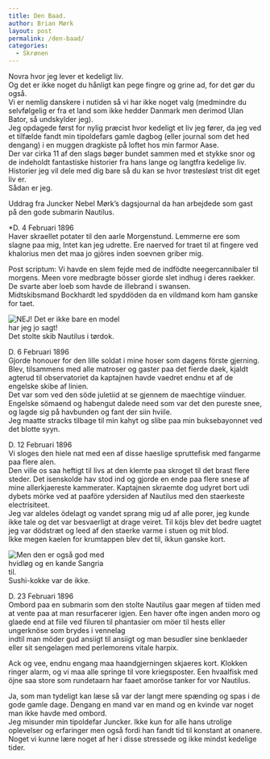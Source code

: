 ```yaml
---
title: Den Baad.
author: Brian Mørk
layout: post
permalink: /den-baad/
categories:
  - Skrønen
---
```

Novra hvor jeg lever et kedeligt liv.  
Og det er ikke noget du hånligt kan pege fingre og grine ad, for det gør du også.  
Vi er nemlig danskere i nutiden så vi har ikke noget valg (medmindre du selvfølgelig er fra et land som ikke hedder Danmark men derimod Ulan Bator, så undskylder jeg).  
Jeg opdagede først for nylig præcist hvor kedeligt et liv jeg fører, da jeg ved et tilfælde fandt min tipoldefars gamle dagbog (eller journal som det hed dengang) i en muggen dragkiste på loftet hos min farmor Aase.  
Der var cirka 11 af den slags bøger bundet sammen med et stykke snor og de indeholdt fantastiske historier fra hans lange og langtfra kedelige liv.  
Historier jeg vil dele med dig bare så du kan se hvor trøstesløst trist dit eget liv er.  
Sådan er jeg.

Uddrag fra Juncker Nebel Mørk’s dagsjournal da han arbejdede som gast på den gode submarin Nautilus.

*D. 4 Februari 1896  
Haver skraellet potater til den aarle Morgenstund. Lemmerne ere som slagne paa mig, Intet kan jeg udrette. Ere naerved for traet til at fingere ved khalorius men det maa jo gjöres inden soevnen griber mig.</p> 
Post scriptum: Vi havde en slem fejde med de indfödte neegercannibaler til morgens. Meen vore medbragte bösser giorde slet indhug i deres raekker. De svarte aber loeb som havde de illebrand i swansen.  
Midtskibsmand Bockhardt led spyddöden da en vildmand kom ham ganske for taet.

<div class="bitImage bitCenter" style="width: 242px">
  <img src="http://www.abekat.net/images/nautilus.jpg" alt="NEJ! Det er ikke bare en model har jeg jo sagt!" /><br /> Det stolte skib Nautilus i tørdok.
</div>

D. 6 Februari 1896  
Gjorde honouer for den lille soldat i mine hoser som dagens förste gjerning.  
Blev, tilsammens med alle matroser og gaster paa det fierde daek, kjaldt agterud til observatoriet da kaptajnen havde vaedret endnu et af de engelske skibe af linien.  
Det var som ved den söde juletiid at se gjennem de maechtige viinduer. Engelske sömaend og habengut dalede need som var det den pureste snee, og lagde sig på havbunden og fant der siin hviile.  
Jeg maatte stracks tilbage til min kahyt og slibe paa min buksebayonnet ved det blotte syyn.

D. 12 Februari 1896  
Vi sloges den hiele nat med een af disse haeslige spruttefisk med fangarme paa flere alen.  
Den ville os saa heftigt til livs at den klemte paa skroget til det brast flere steder. Det isenskolde hav stod ind og gjorde en ende paa flere snese af mine allerkjaereste kammerater. Kaptajnen skraemte dog udyret bort udi dybets mörke ved at paaföre ydersiden af Nautilus med den staerkeste electrisiteet.  
Jeg var aldeles ödelagt og vandet sprang mig ud af alle porer, jeg kunde ikke tale og det var besvaerligt at drage veiret. Til köjs blev det bedre uagtet jeg var dödstræt og leed af den staerke varme i stuen og mit blod.  
Ikke megen kaelen for krumtappen blev det til, ikkun ganske kort.

<div class="bitImage bitRight" style="width: 202px">
  <img src="http://www.abekat.net/images/squid.JPG" alt="Men den er også god med hvidløg og en kande Sangria til." /><br /> Sushi-kokke var de ikke.
</div>

D. 23 Februari 1896  
Ombord paa en submarin som den stolte Nautilus gaar megen af tiiden med at vente paa at man resurfacerer igjen. Een haver ofte ingen anden moro og glaede end at fiile ved filuren til phantasier om möer til hests eller ungerknöse som brydes i vennelag  
indtil man möder gud ansiigt til ansiigt og man besudler sine benklaeder eller sit sengelagen med perlemorens vitale harpix.

Ack og vee, endnu engang maa haandgjerningen skjaeres kort. Klokken ringer alarm, og vi maa alle springe til vore kriegsposter. Een hvaalfisk med öjne saa store som rundetaarn har faaet amoröse tanker for vor Nautilus.</em>

Ja, som man tydeligt kan læse så var der langt mere spænding og spas i de gode gamle dage. Dengang en mand var en mand og en kvinde var noget man ikke havde med ombord.  
Jeg misunder min tipoldefar Juncker. Ikke kun for alle hans utrolige oplevelser og erfaringer men også fordi han fandt tid til konstant at onanere.  
Noget vi kunne lære noget af her i disse stressede og ikke mindst kedelige tider.